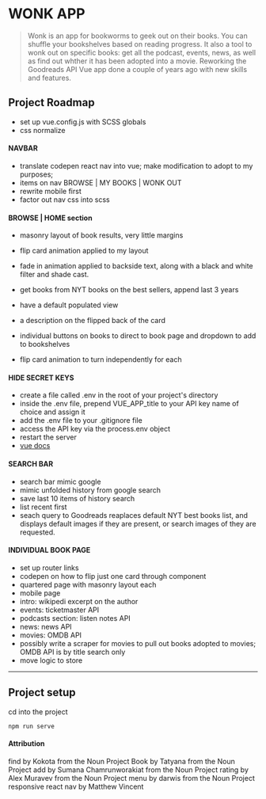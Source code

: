 # WONK APP

> Wonk is an app for bookworms to geek out on their books. You can shuffle your bookshelves based on reading progress. It also a tool to wonk out on specific books: get all the podcast, events, news, as well as find out whther it has been adopted into a movie. Reworking the Goodreads API Vue app done a couple of years ago with new skills and features.


## Project Roadmap

- set up vue.config.js with SCSS globals
- css normalize

#### NAVBAR

- translate codepen react nav into vue; make modification to adopt to my purposes;
- items on nav BROWSE | MY BOOKS | WONK OUT
- rewrite mobile first
- factor out nav css into scss

#### BROWSE | HOME section

- masonry layout of book results, very little margins
- flip card animation applied to my layout
- fade in animation applied to backside text, along with a black and white filter and shade cast.

- get books from NYT books on the best sellers, append last 3 years
- have a default populated view
- a description on the flipped back of the card
- individual buttons on books to direct to book page and dropdown to add to bookshelves

- flip card animation to turn independently for each

#### HIDE SECRET KEYS

- create a file called .env in the root of your project's directory
- inside the .env file, prepend VUE_APP_title to your API key name of choice and assign it
- add the .env file to your .gitignore file
- access the API key via the process.env object
- restart the server
- [vue docs](https://cli.vuejs.org/guide/mode-and-env.html#using-env-variables-in-client-side-code)

#### SEARCH BAR

- search bar mimic google
- mimic unfolded history from google search 
- save last 10 items of history search
- list recent first
- seach query to Goodreads reaplaces default NYT best books list, and displays default images if they are present, or search images of they are requested.

#### INDIVIDUAL BOOK PAGE

- set up router links
- codepen on how to flip just one card through component
- quartered page with masonry layout each
- mobile page
- intro: wikipedi excerpt on the author
- events: ticketmaster API
- podcasts section: listen notes API
- news: news API
- movies: OMDB API
- possibly write a scraper for movies to pull out books adopted to movies; OMDB API is by title search only
- move logic to store
___

## Project setup

cd into the project
```
npm run serve
```

#### Attribution

find by Kokota from the Noun Project
Book by Tatyana from the Noun Project
add by Sumana Chamrunworakiat from the Noun Project
rating by Alex Muravev from the Noun Project
menu by darwis from the Noun Project
responsive react nav by  Matthew Vincent
